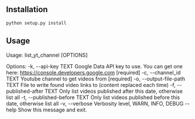 ## Installation

```
python setup.py install
```

## Usage
Usage: list_yt_channel [OPTIONS]

Options:
  -k, --api-key TEXT           Google Data API key to use. You can get one
                               here: https://console.developers.google.com
                               [required]
  -c, --channel_id TEXT        Youtube channel to get videos from  [required]
  -o, --output-file-path TEXT  File to write found video links to (content
                               replaced each time)
  -f, --published-after TEXT   Only list videos published after this date,
                               otherwise list all
  -t, --published-before TEXT  Only list videos published before this date,
                               otherwise list all
  -v, --verbose                Verbosity level, WARN, INFO, DEBUG
  --help                       Show this message and exit.
